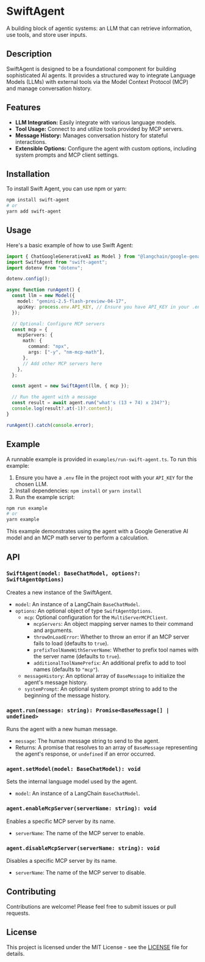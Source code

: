 # SwiftAgent

A building block of agentic systems: an LLM that can retrieve information, use tools, and store user inputs.

## Description

SwiftAgent is designed to be a foundational component for building sophisticated AI agents. It provides a structured way to integrate Language Models (LLMs) with external tools via the Model Context Protocol (MCP) and manage conversation history.

## Features

*   **LLM Integration:** Easily integrate with various language models.
*   **Tool Usage:** Connect to and utilize tools provided by MCP servers.
*   **Message History:** Manages conversation history for stateful interactions.
*   **Extensible Options:** Configure the agent with custom options, including system prompts and MCP client settings.

## Installation

To install Swift Agent, you can use npm or yarn:

```bash
npm install swift-agent
# or
yarn add swift-agent
```

## Usage

Here's a basic example of how to use Swift Agent:

```typescript
import { ChatGoogleGenerativeAI as Model } from "@langchain/google-genai";
import SwiftAgent from "swift-agent";
import dotenv from "dotenv";

dotenv.config();

async function runAgent() {
  const llm = new Model({
    model: "gemini-2.5-flash-preview-04-17",
    apiKey: process.env.API_KEY, // Ensure you have API_KEY in your .env file
  });

  // Optional: Configure MCP servers
  const mcp = {
    mcpServers: {
      math: {
        command: "npx",
        args: ["-y", "nm-mcp-math"],
      },
      // Add other MCP servers here
    },
  };

  const agent = new SwiftAgent(llm, { mcp });

  // Run the agent with a message
  const result = await agent.run("what's (13 + 74) x 234?");
  console.log(result?.at(-1)?.content);
}

runAgent().catch(console.error);
```

## Example

A runnable example is provided in `examples/run-swift-agent.ts`. To run this example:

1.  Ensure you have a `.env` file in the project root with your `API_KEY` for the chosen LLM.
2.  Install dependencies: `npm install` or `yarn install`
3.  Run the example script:

```bash
npm run example
# or
yarn example
```

This example demonstrates using the agent with a Google Generative AI model and an MCP math server to perform a calculation.

## API

### `SwiftAgent(model: BaseChatModel, options?: SwiftAgentOptions)`

Creates a new instance of the SwiftAgent.

*   `model`: An instance of a LangChain `BaseChatModel`.
*   `options`: An optional object of type `SwiftAgentOptions`.
    *   `mcp`: Optional configuration for the `MultiServerMCPClient`.
        *   `mcpServers`: An object mapping server names to their command and arguments.
        *   `throwOnLoadError`: Whether to throw an error if an MCP server fails to load (defaults to `true`).
        *   `prefixToolNameWithServerName`: Whether to prefix tool names with the server name (defaults to `true`).
        *   `additionalToolNamePrefix`: An additional prefix to add to tool names (defaults to `"mcp"`).
    *   `messageHistory`: An optional array of `BaseMessage` to initialize the agent's message history.
    *   `systemPrompt`: An optional system prompt string to add to the beginning of the message history.

### `agent.run(message: string): Promise<BaseMessage[] | undefined>`

Runs the agent with a new human message.

*   `message`: The human message string to send to the agent.
*   Returns: A promise that resolves to an array of `BaseMessage` representing the agent's response, or `undefined` if an error occurred.

### `agent.setModel(model: BaseChatModel): void`

Sets the internal language model used by the agent.

*   `model`: An instance of a LangChain `BaseChatModel`.

### `agent.enableMcpServer(serverName: string): void`

Enables a specific MCP server by its name.

*   `serverName`: The name of the MCP server to enable.

### `agent.disableMcpServer(serverName: string): void`

Disables a specific MCP server by its name.

*   `serverName`: The name of the MCP server to disable.

## Contributing

Contributions are welcome! Please feel free to submit issues or pull requests.

## License

This project is licensed under the MIT License - see the [LICENSE](https://github.com/evanxd/swift-agent/blob/main/LICENSE) file for details.
